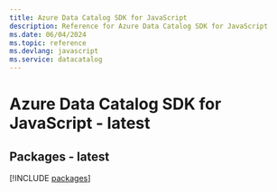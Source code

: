 ```yaml
---
title: Azure Data Catalog SDK for JavaScript
description: Reference for Azure Data Catalog SDK for JavaScript
ms.date: 06/04/2024
ms.topic: reference
ms.devlang: javascript
ms.service: datacatalog
---
```

# Azure Data Catalog SDK for JavaScript - latest
## Packages - latest
[!INCLUDE [packages](data-catalog-index.md)]